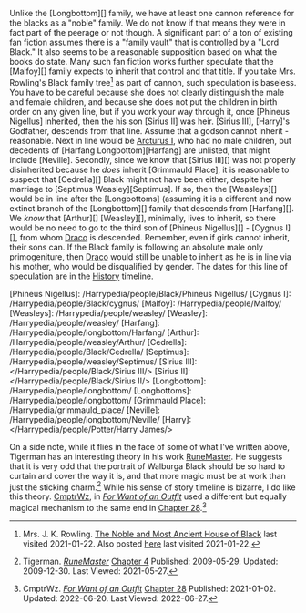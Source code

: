 
Unlike the [Longbottom][] family, we have at least one cannon reference for the
blacks as a "noble" family. We do not know if that means they were in fact
part of the peerage or not though. A significant part of a ton of existing
fan fiction assumes there is a "family vault" that is controlled by a "Lord
Black." It also seems to be a reasonable supposition based on what the books do
state. Many such fan fiction works further speculate that the [Malfoy][] family
expects to inherit that control and that title. If you take Mrs. Rowling's
Black family tree[^210122-26] as part of cannon, such speculation is baseless.
You have to be careful because she does not clearly distinguish the male and
female children, and because she does not put the children in birth order on
any given line, but if you work your way through it, once [Phineus Nigellus]
inherited, then the his son [Sirius II] was heir. [Sirius III], [Harry]'s
Godfather, descends from that line. Assume that a godson cannot inherit -
reasonable. Next in line would be [Arcturus I](Arcturus), who had no male
children, but decedents of [Harfang Longbottom][Harfang] are unlisted, that
might include [Neville]. Secondly, since we know that [Sirius III][] was
not properly disinherited because he _does_ inherit [Grimmauld Place], it
is reasonable to suspect that [Cedrella][] Black might not have been either,
despite her marriage to [Septimus Weasley][Septimus]. If so, then the
[Weasleys][] would be in line after the [Longbottoms] (assuming it is a
different and now extinct branch of the [Longbottom][] family that descends
from [Harfang][]. We _know_ that [Arthur][] [Weasley][], minimally, lives
to inherit, so there would be no need to go to the third son of [Phineus
Nigellus][] - [Cygnus I][], from whom [Draco][] is descended. Remember,
even if girls cannot inherit, their sons can. If the Black family is
following an absolute male only primogeniture, then [Draco][] would still
be unable to inherit as he is in line via his mother, who would be
disqualified by gender. The dates for this line of speculation are in
the [History][] timeline.

[History]: /Harrypedia/History/
[Draco]: </Harrypedia/people/Malfoy/Draco Lucius/>
[Phineus Nigellus]: /Harrypedia/people/Black/Phineus Nigellus/
[Cygnus I]: /Harrypedia/people/Black/cygnus/
[Malfoy]: /Harrypedia/people/Malfoy/
[Weasleys]: /Harrypedia/people/weasley/
[Weasley]: /Harrypedia/people/weasley/
[Harfang]: /Harrypedia/people/longbottom/Harfang/
[Arthur]: /Harrypedia/people/weasley/Arthur/
[Cedrella]: /Harrypedia/people/Black/Cedrella/
[Septimus]: /Harrypedia/people/weasley/Septimus/
[Sirius III]: </Harrypedia/people/Black/Sirius III/>
[Sirius II]: </Harrypedia/people/Black/Sirius II/>
[Longbottom]: /Harrypedia/people/longbottom/
[Longbottoms]: /Harrypedia/people/longbottom/
[Grimmauld Place]: /Harrypedia/grimmauld_place/
[Neville]: /Harrypedia/people/longbottom/Neville/
[Harry]: </Harrypedia/people/Potter/Harry James/>

On a side note, while it flies in the face of some of what I've written above,
Tigerman has an interesting theory in his work [RuneMaster][RMff1]. He suggests
that it is very odd that the portrait of Walburga Black should be so hard to
curtain and cover the way it is, and that more magic must be at work than just
the sticking charm.[^210527-1] While his sense of story timeline is bizarre, I
do like this theory. [CmptrWz][CW1], in _[For Want of an Outfit][FWO1]_ used a
different but equally magical mechanism to the same end in [Chapter
28][FWOC28-1].[^220627-1]

[CW1]: https://archiveofourown.org/users/CmptrWz/pseuds/CmptrWz
[FWO1]: https://archiveofourown.org/works/28507302/
[FWO2]: https://archiveofourown.org/works/28507302/
[FWOC28-1]: https://archiveofourown.org/works/28507302/chapters/78741424

[^220627-1]:
    CmptrWz. _[For Want of an Outfit][FWO2]_
    [Chapter 28](https://archiveofourown.org/works/28507302/chapters/78741424)
    Published: 2021-01-02. Updated: 2022-06-20. Last Viewed: 2022-06-27.

[^210527-1]:
    Tigerman. _[RuneMaster](https://www.fanfiction.net/s/5077573)_
    [Chapter 4](https://www.fanfiction.net/s/5077573/4/RuneMaster)
    Published: 2009-05-29. Updated: 2009-12-30. Last Viewed: 2021-05-27.

[RMff1]: https://www.fanfiction.net/s/5077573

[^210122-26]:
    Mrs. J. K. Rowling.
    [The Noble and Most Ancient House of Black](https://i.imgur.com/GbPzUmg.jpg)
    last visited 2021-01-22. Also posted
    [here](https://static.wikia.nocookie.net/harrypotter/images/4/4f/JKRBlackFamilyTree.jpg/revision/latest/scale-to-width-down/1000?cb=20120710010553)
    last visited 2021-01-22.
